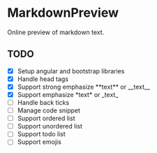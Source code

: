 # MarkdownPreview

Online preview of markdown text.

## TODO

- [x] Setup angular and bootstrap libraries
- [x] Handle head tags
- [x] Support strong emphasize \*\*text\*\* or \_\_text\_\_
- [x] Support emphasize \*text\* or \_text\_
- [ ] Handle back ticks
- [ ] Manage code snippet
- [ ] Support ordered list
- [ ] Support unordered list
- [ ] Support todo list
- [ ] Support emojis